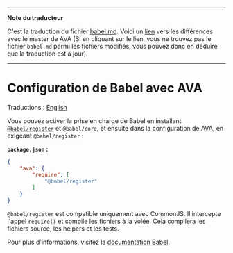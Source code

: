 ___
**Note du traducteur**

C'est la traduction du fichier [babel.md](https://github.com/avajs/ava/blob/main/docs/recipes/babel.md). Voici un [lien](https://github.com/avajs/ava/compare/b208d143ad852dc95aa8b44eed94ac1f404a25f4...main#diff-012bb93393257e9f0c08e4808d0925fcb3c7ebbf9178186ce1493afee8f2af69) vers les différences avec le master de AVA (Si en cliquant sur le lien, vous ne trouvez pas le fichier `babel.md` parmi les fichiers modifiés, vous pouvez donc en déduire que la traduction est à jour).
___
# Configuration de Babel avec AVA

Traductions : [English](https://github.com/avajs/ava/blob/main/docs/recipes/babel.md)

Vous pouvez activer la prise en charge de Babel en installant [`@babel/register`](https://babeljs.io/docs/en/babel-register) et `@babel/core`, et ensuite dans la configuration de AVA, en exigeant `@babel/register` :

**`package.json` :**

```json
{
	"ava": {
		"require": [
			"@babel/register"
		]
	}
}
```

`@babel/register` est compatible uniquement avec CommonJS. Il intercepte l'appel `require()` et compile les fichiers à la volée. Cela compilera les fichiers source, les helpers et les tests.

Pour plus d'informations, visitez la [documentation Babel](https://babeljs.io/docs/en/babel-register).
